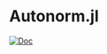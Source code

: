 # Autonorm.jl

[![Doc](https://img.shields.io/badge/docs-dev-blue.svg)](https://jbytecode.github.io/Autonorm.jl/)
